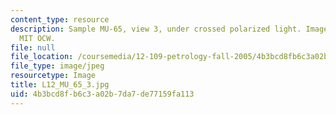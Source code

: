 ```yaml
---
content_type: resource
description: Sample MU-65, view 3, under crossed polarized light. Image courtesy of
  MIT OCW.
file: null
file_location: /coursemedia/12-109-petrology-fall-2005/4b3bcd8fb6c3a02b7da7de77159fa113_L12_MU_65_3.jpg
file_type: image/jpeg
resourcetype: Image
title: L12_MU_65_3.jpg
uid: 4b3bcd8f-b6c3-a02b-7da7-de77159fa113
---
```

